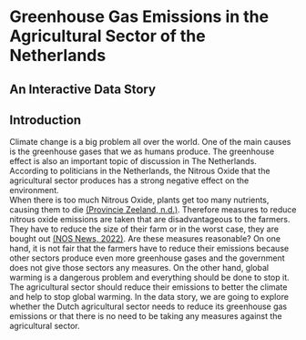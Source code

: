 # Greenhouse Gas Emissions in the Agricultural Sector of the Netherlands
## An Interactive Data Story


## Introduction
Climate change is a big problem all over the world. One of the main causes is the greenhouse gases that we as humans produce. The greenhouse effect is also an important topic of discussion in The Netherlands. According to politicians in the Netherlands, the Nitrous Oxide that the agricultural sector produces has a strong negative effect on the environment.  
When there is too much Nitrous Oxide, plants get too many nutrients, causing them to die <a href='https://www.zeeland.nl/onderwerpen/natuur-en-landschap/aanpak-stikstof/waarom-stikstof-een-probleem'>(Provincie Zeeland, n.d.)</a>. Therefore measures to reduce nitrous oxide emissions are taken that are disadvantageous to the farmers. They have  to reduce the size of their farm or in the worst case, they are bought out <a href='https://nos.nl/artikel/2431254-uitstoot-stikstof-moet-in-sommige-gebieden-met-70-tot-80-procent-omlaag'>(NOS News, 2022)</a>. Are these measures reasonable? 
On one hand, it is not fair that the farmers have to reduce their emissions because other sectors produce even more greenhouse gases and the government does not give those sectors any measures. On the other hand, global warming is a dangerous problem and everything should be done to stop it. The agricultural sector should reduce their emissions to better the climate and help to stop global warming.  In the data story, we are going to explore whether the Dutch agricultural sector needs to reduce its greenhouse gas emissions or that there is no need to be taking any measures against the agricultural sector.